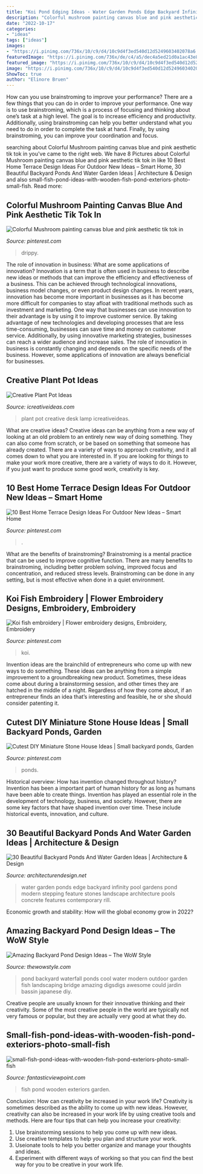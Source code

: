 ```yaml
---
title: "Koi Pond Edging Ideas - Water Garden Ponds Edge Backyard Infinity Pool Gardens Pond Modern Stepping Feature Stones Landscape Architecture Pools Concrete Features Contemporary Rill"
description: "Colorful mushroom painting canvas blue and pink aesthetic tik tok in"
date: "2022-10-17"
categories:
- "ideas"
tags: ["ideas"]
images:
- "https://i.pinimg.com/736x/10/c9/d4/10c9d4f3ed540d12d5249603402078a6.jpg"
featuredImage: "https://i.pinimg.com/736x/de/c4/a5/dec4a5ed21d0a1ac43e8370ffdfa6923.jpg"
featured_image: "https://i.pinimg.com/736x/10/c9/d4/10c9d4f3ed540d12d5249603402078a6.jpg"
image: "https://i.pinimg.com/736x/10/c9/d4/10c9d4f3ed540d12d5249603402078a6.jpg"
ShowToc: true
author: "Elinore Bruen"
---
```



How can you use brainstroming to improve your performance?
There are a few things that you can do in order to improve your performance. One way is to use brainstroming, which is a process of focusing and thinking about one’s task at a high level. The goal is to increase efficiency and productivity. Additionally, using brainstroming can help you better understand what you need to do in order to complete the task at hand. Finally, by using brainstroming, you can improve your coordination and focus.

	

		
searching about Colorful Mushroom painting canvas blue and pink aesthetic tik tok in you've came to the right web. We have 8 Pictures about Colorful Mushroom painting canvas blue and pink aesthetic tik tok in like 10 Best Home Terrace Design Ideas For Outdoor New Ideas – Smart Home, 30 Beautiful Backyard Ponds And Water Garden Ideas | Architecture &amp; Design and also small-fish-pond-ideas-with-wooden-fish-pond-exteriors-photo-small-fish. Read more:
		
    
## Colorful Mushroom Painting Canvas Blue And Pink Aesthetic Tik Tok In

<img loading=lazy src="https://i.pinimg.com/736x/10/c9/d4/10c9d4f3ed540d12d5249603402078a6.jpg" onerror="this.onerror=null;this.src='https://tse3.mm.bing.net/th?id=OIP.PWN2NR0-DEQzrIaIbD5I-QHaMT&amp;pid=15.1';" alt="Colorful Mushroom painting canvas blue and pink aesthetic tik tok in">

_Source: pinterest.com_

>drippy. 

	

The role of innovation in business: What are some applications of innovation?
Innovation is a term that is often used in business to describe new ideas or methods that can improve the efficiency and effectiveness of a business. This can be achieved through technological innovations, business model changes, or even product design changes. In recent years, innovation has become more important in businesses as it has become more difficult for companies to stay afloat with traditional methods such as investment and marketing. One way that businesses can use innovation to their advantage is by using it to improve customer service. By taking advantage of new technologies and developing processes that are less time-consuming, businesses can save time and money on customer service. Additionally, by using innovative marketing strategies, businesses can reach a wider audience and increase sales. The role of innovation in business is constantly changing and depends on the specific needs of the business. However, some applications of innovation are always beneficial for businesses.

    
## Creative Plant Pot Ideas

<img loading=lazy src="https://www.icreativeideas.com/wp-content/uploads/2014/02/2.jpg" onerror="this.onerror=null;this.src='https://tse1.mm.bing.net/th?id=OIP.HxuKxmxxl4wC4spQX3wpbQHaKy&amp;pid=15.1';" alt="Creative Plant Pot Ideas">

_Source: icreativeideas.com_

>plant pot creative desk lamp icreativeideas. 

	

What are creative ideas?
Creative ideas can be anything from a new way of looking at an old problem to an entirely new way of doing something. They can also come from scratch, or be based on something that someone has already created. There are a variety of ways to approach creativity, and it all comes down to what you are interested in. If you are looking for things to make your work more creative, there are a variety of ways to do it. However, if you just want to produce some good work, creativity is key.

    
## 10 Best Home Terrace Design Ideas For Outdoor New Ideas – Smart Home

<img loading=lazy src="https://i.pinimg.com/736x/a3/e6/a4/a3e6a4f299c306faf68e9b0eb4ee84c6.jpg" onerror="this.onerror=null;this.src='https://tse3.mm.bing.net/th?id=OIP.v1e-vKpZv21C3OlzdCtjHwHaJ4&amp;pid=15.1';" alt="10 Best Home Terrace Design Ideas For Outdoor New Ideas – Smart Home">

_Source: pinterest.com_

>. 

	

What are the benefits of brainstroming?
Brainstroming is a mental practice that can be used to improve cognitive function. There are many benefits to brainstroming, including better problem solving, improved focus and concentration, and reduced stress levels. Brainstroming can be done in any setting, but is most effective when done in a quiet environment.

    
## Koi Fish Embroidery | Flower Embroidery Designs, Embroidery, Embroidery

<img loading=lazy src="https://i.pinimg.com/736x/26/ee/68/26ee687673c7fde990f55c49e66d3036.jpg" onerror="this.onerror=null;this.src='https://tse1.mm.bing.net/th?id=OIP.bayshiATa4TjYmjHeiJamgHaJ3&amp;pid=15.1';" alt="Koi fish embroidery | Flower embroidery designs, Embroidery, Embroidery">

_Source: pinterest.com_

>koi. 

	

Invention ideas are the brainchild of entrepreneurs who come up with new ways to do something. These ideas can be anything from a simple improvement to a groundbreaking new product. Sometimes, these ideas come about during a brainstorming session, and other times they are hatched in the middle of a night. Regardless of how they come about, if an entrepreneur finds an idea that’s interesting and feasible, he or she should consider patenting it.

    
## Cutest DIY Miniature Stone House Ideas | Small Backyard Ponds, Garden

<img loading=lazy src="https://i.pinimg.com/736x/de/c4/a5/dec4a5ed21d0a1ac43e8370ffdfa6923.jpg" onerror="this.onerror=null;this.src='https://tse1.mm.bing.net/th?id=OIP.RMT9T5RnKBSA_bIgazdTUAHaNM&amp;pid=15.1';" alt="Cutest DIY Miniature Stone House Ideas | Small backyard ponds, Garden">

_Source: pinterest.com_

>ponds. 

	

Historical overview: How has invention changed throughout history?
Invention has been a important part of human history for as long as humans have been able to create things. Invention has played an essential role in the development of technology, business, and society. However, there are some key factors that have shaped invention over time. These include historical events, innovation, and culture.

    
## 30 Beautiful Backyard Ponds And Water Garden Ideas | Architecture &amp; Design

<img loading=lazy src="http://cdn.architecturendesign.net/wp-content/uploads/2015/06/AD-Backyard-Ponds-Water-Gardens-29.jpg" onerror="this.onerror=null;this.src='https://tse3.mm.bing.net/th?id=OIP.p4nU3prB8Y9cvn8-wMIC1QHaE8&amp;pid=15.1';" alt="30 Beautiful Backyard Ponds And Water Garden Ideas | Architecture &amp; Design">

_Source: architecturendesign.net_

>water garden ponds edge backyard infinity pool gardens pond modern stepping feature stones landscape architecture pools concrete features contemporary rill. 

	

Economic growth and stability: How will the global economy grow in 2022?
 

    
## Amazing Backyard Pond Design Ideas – The WoW Style

<img loading=lazy src="http://thewowstyle.com/wp-content/uploads/2016/04/Modern-Backyard-Pond-Design-Ideas.jpg" onerror="this.onerror=null;this.src='https://tse2.mm.bing.net/th?id=OIP.yNSGLYmSNPrUpUEuG0K-WgHaLH&amp;pid=15.1';" alt="Amazing Backyard Pond Design Ideas – The WoW Style">

_Source: thewowstyle.com_

>pond backyard waterfall ponds cool water modern outdoor garden fish landscaping bridge amazing digsdigs awesome could jardin bassin japanese diy. 

	

Creative people are usually known for their innovative thinking and their creativity. Some of the most creative people in the world are typically not very famous or popular, but they are actually very good at what they do.

    
## Small-fish-pond-ideas-with-wooden-fish-pond-exteriors-photo-small-fish

<img loading=lazy src="http://www.fantasticviewpoint.com/wp-content/uploads/2016/08/small-fish-pond-ideas-with-wooden-fish-pond-exteriors-photo-small-fish-pond.jpg" onerror="this.onerror=null;this.src='https://tse2.mm.bing.net/th?id=OIP.b7sXZy1fxL1WhCn43it4qAHaFi&amp;pid=15.1';" alt="small-fish-pond-ideas-with-wooden-fish-pond-exteriors-photo-small-fish">

_Source: fantasticviewpoint.com_

>fish pond wooden exteriors garden. 

	

Conclusion: How can creativity be increased in your work life?
Creativity is sometimes described as the ability to come up with new ideas. However, creativity can also be increased in your work life by using creative tools and methods. Here are four tips that can help you increase your creativity:
1. Use brainstorming sessions to help you come up with new ideas.
2. Use creative templates to help you plan and structure your work.
3. Useionate tools to help you better organize and manage your thoughts and ideas.
4. Experiment with different ways of working so that you can find the best way for you to be creative in your work life.

